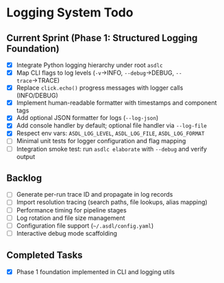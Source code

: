 # Logging System Todo

## Current Sprint (Phase 1: Structured Logging Foundation)

- [X] Integrate Python logging hierarchy under root `asdlc`
- [X] Map CLI flags to log levels (`-v`→INFO, `--debug`→DEBUG, `--trace`→TRACE)
- [X] Replace `click.echo()` progress messages with logger calls (INFO/DEBUG)
- [X] Implement human-readable formatter with timestamps and component tags
- [X] Add optional JSON formatter for logs (`--log-json`)
- [X] Add console handler by default; optional file handler via `--log-file`
- [X] Respect env vars: `ASDL_LOG_LEVEL`, `ASDL_LOG_FILE`, `ASDL_LOG_FORMAT`
- [ ] Minimal unit tests for logger configuration and flag mapping
- [ ] Integration smoke test: run `asdlc elaborate` with `--debug` and verify output

## Backlog

- [ ] Generate per-run trace ID and propagate in log records
- [ ] Import resolution tracing (search paths, file lookups, alias mapping)
- [ ] Performance timing for pipeline stages
- [ ] Log rotation and file size management
- [ ] Configuration file support (`~/.asdl/config.yaml`)
- [ ] Interactive debug mode scaffolding

## Completed Tasks

- [X] Phase 1 foundation implemented in CLI and logging utils


